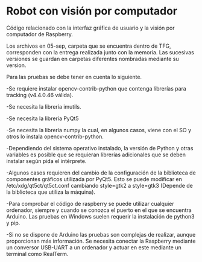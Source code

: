 # Robot con visión por computador
Código relacionado con la interfaz gráfica de usuario y la visión por computador de Raspberry.

Los archivos en 05-sep, carpeta que se encuentra dentro de TFG, corresponden con la entrega realizada junto con la memoria. Las sucesivas versiones se guardan en carpetas diferentes nombradas mediante su version.

Para las pruebas se debe tener en cuenta lo siguiente.

  -Se requiere instalar opencv-contrib-python que contenga librerías para tracking (v4.4.0.46 válida).
	
  -Se necesita la librería imutils.
	
  -Se necesita la librería PyQt5
	
  -Se necesita la librería numpy la cual, en algunos casos, viene con el SO y otros lo instala opencv-contrib-python.
	
  -Dependiendo del sistema operativo instalado, la versión de Python y otras variables es posible que se requieran librerías adicionales que
   se deben instalar según pida el intérprete.
	 
  -Algunos casos requieren del cambio de la configuración de la biblioteca de componentes gráficos utilizada por PyQt5. 
	 Esto se puede modificar en /etc/xdg/qt5ct/qt5ct.conf cambiando style=gtk2 a style=gtk3 (Depende de la biblioteca que utiliza la máquina).
	 
   
  -Para comprobar el código de raspberry se puede utilizar cualquier ordenador, siempre y cuando se conozca el puerto en el que se 
   encuentra Arduino. Las pruebas en Windows suelen requerir la instalación de python3 y pip.
	 
  -Si no se dispone de Arduino las pruebas son complejas de realizar, aunque proporcionan más información. Se necesita conectar la Raspberry 
   mediante un conversor USB-UART a un ordenador y actuar en este mediante un terminal como RealTerm.
  
